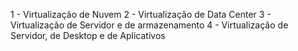 
1 - Virtualização de Nuvem
2 - Virtualização de Data Center
3 - Virtualização de Servidor e de armazenamento
4 - Virtualização de Servidor, de Desktop e de Aplicativos
